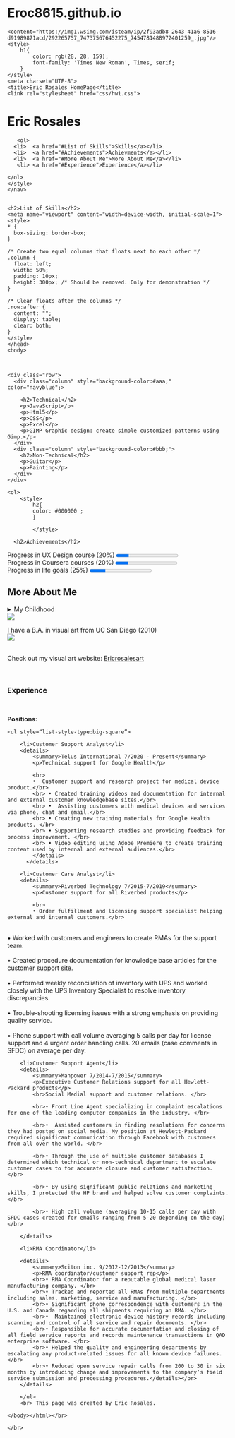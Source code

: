 # Eroc8615.github.io
<!DOCTYPE html>
<html lang="en">
<head>
    
    <content="https://img1.wsimg.com/isteam/ip/2f93adb8-2643-41a6-8516-d91989871acd/292265757_747375676452275_7454781488972401259_.jpg"/>
    <style>
        h1{
            color: rgb(28, 28, 159);
            font-family: 'Times New Roman', Times, serif;
        }
    </style>
    <meta charset="UTF-8">
    <title>Eric Rosales HomePage</title>
    <link rel="stylesheet" href="css/hw1.css">
</head>
<body>
    <h1>Eric Rosales</h1>
    <a name="List of Skills"></a>
    <nav>

       <ol>
      <li>  <a href="#List of Skills">Skills</a></li>
      <li>  <a href="#Achievements">Achievments</a></li>
      <li>  <a href="#More About Me">More About Me</a></li>
       <li> <a href="#Experience">Experience</a></li>

    </ol> 
    </style>
    </nav>

        
    <h2>List of Skills</h2>
    <meta name="viewport" content="width=device-width, initial-scale=1">
    <style>
    * {
      box-sizing: border-box;
    }
    
    /* Create two equal columns that floats next to each other */
    .column {
      float: left;
      width: 50%;
      padding: 10px;
      height: 300px; /* Should be removed. Only for demonstration */
    }
    
    /* Clear floats after the columns */
    .row:after {
      content: "";
      display: table;
      clear: both;
    }
    </style>
    </head>
    <body>
    
   
    
    <div class="row">
      <div class="column" style="background-color:#aaa;" color="navyblue";>
       
        <h2>Technical</h2>
        <p>JavaScript</p>
        <p>Html5</p>
        <p>CSS</p>
        <p>Excel</p>
        <p>GIMP Graphic design: create simple customized patterns using Gimp.</p>
      </div>
      <div class="column" style="background-color:#bbb;">
        <h2>Non-Technical</h2>
        <p>Guitar</p>
        <p>Painting</p>
      </div>
    </div>

    <ol>
        <style> 
            h2{
            color: #000000 ;
            }
            
            </style>

            
<div class="row">

      <h2>Achievements</h2>
      
<label>Progress in UX Design course (20%)</label>
<progress value="20" max="100"> 20%</progress><br>
<label>Progress in Coursera courses (20%)</label>
<progress value="20" max="100"> 20%</progress><br>
<label>Progress in life goals (25%)</label>
<progress value="25" max="100"> 25%</progress>

<h2>More About Me</h2>
<a name="More About Me"></a>
<details>
    <summary>My Childhood</summary>
    <p>I grew up in Northern California and played a lot of roller hockey and guitar with my friends.</p>
  </details>
  <image src="https://img1.wsimg.com/isteam/ip/2f93adb8-2643-41a6-8516-d91989871acd/292265757_747375676452275_7454781488972401259_.jpg"/> 

<p>
    I have a B.A. in visual art from UC San Diego (2010)
   <br> <image src="https://media.licdn.com/dms/image/C5603AQGxHQ1JeSxT1w/profile-displayphoto-shrink_200_200/0/1574371448352?e=1677110400&v=beta&t=sfVXqTIw3HDayxyoypZ3NizgWw7pF8hNwWCy31DVy4k"/> <br></br>

   Check out my visual art website: <a href="https://www.ericrosalesart.com">Ericrosalesart</a>
</p>
</br>

<h3>Experience</h3>
<br>

<p>
   <strong>
    <a name="Experience"></a>
   Positions:
</strong>


  

    <ul style=“list-style-type:big-square”>

        <li>Customer Support Analyst</li>
        <details>
            <summary>Telus International 7/2020 - Present</summary>
            <p>Technical support for Google Health</p>

            <br>
            •  Customer support and research project for medical device product.</br>
            <br> • Created training videos and documentation for internal and external customer knowledgebase sites.</br>
            <br> •  Assisting customers with medical devices and services via phone, chat and email.</br>
            <br> • Creating new training materials for Google Health products. </br>
            <br> • Supporting research studies and providing feedback for process improvement. </br>
            <br> • Video editing using Adobe Premiere to create training content used by internal and external audiences.</br>
            </details>
          </details>
        
        <li>Customer Care Analyst</li>
        <details>
            <summary>Riverbed Technology 7/2015-7/2019</summary>
            <p>Customer support for all Riverbed products</p>

            <br>
            • Order fulfillment and licensing support specialist helping external and internal customers.</br>
<br>• Worked with customers and engineers to create RMAs for the support team.</br>
<br>• Created procedure documentation for knowledge base articles for the customer support site. </br>
<br>• Performed weekly reconciliation of inventory with UPS and worked closely with the UPS Inventory Specialist to resolve inventory discrepancies.</br>
<br>• Trouble-shooting licensing issues with a strong emphasis on providing quality service.</br>
<br>• Phone support with call volume averaging 5 calls per day for license support and 4 urgent order handling calls. 20 emails (case comments in SFDC) on average per day.</br>
            </details>
          </details>
        
        <li>Customer Support Agent</li>
        <details>
            <summary>Manpower 7/2014-7/2015</summary>
            <p>Executive Customer Relations support for all Hewlett-Packard products</p>
            <br>Social Medial support and customer relations. </br>

            <br>• Front Line Agent specializing in complaint escalations for one of the leading computer companies in the industry. </br>

            <br>•  Assisted customers in finding resolutions for concerns they had posted on social media. My position at Hewlett-Packard required significant communication through Facebook with customers from all over the world. </br>
            
            <br>• Through the use of multiple customer databases I determined which technical or non-technical department to escalate customer cases to for accurate closure and customer satisfaction. </br>
            
            <br>• By using significant public relations and marketing skills, I protected the HP brand and helped solve customer complaints. </br>
            
            <br>• High call volume (averaging 10-15 calls per day with SFDC cases created for emails ranging from 5-20 depending on the day)</br>

        </details>

        <li>RMA Coordinator</li>

        <details>
            <summary>Sciton inc. 9/2012-12/2013</summary>
            <p>RMA coordinator/customer support rep</p>
            <br>• RMA Coordinator for a reputable global medical laser manufacturing company. </br>
            <br>• Tracked and reported all RMAs from multiple departments including sales, marketing, service and manufacturing. </br>
            <br>• Significant phone correspondence with customers in the U.S. and Canada regarding all shipments requiring an RMA. </br>
            <br>•  Maintained electronic device history records including scanning and control of all service and repair documents. </br>
            <br>• Responsible for accurate documentation and closing of all field service reports and records maintenance transactions in QAD enterprise software. </br>
            <br>• Helped the quality and engineering departments by escalating any product-related issues for all known device failures. </br>
            <br>• Reduced open service repair calls from 200 to 30 in six months by introducing change and improvements to the company’s field service submission and processing procedures.</details></br>
        </details>
        
        </ul>
        <br> This page was created by Eric Rosales. 
    
    </body></html></br>
        
    </br>
</p>
</body>
  <script>
    
  </script>
</body>
</html>
